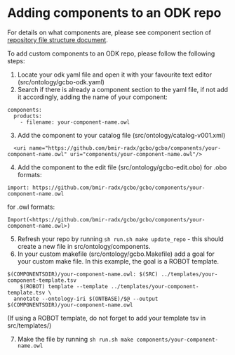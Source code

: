 
# Adding components to an ODK repo

For details on what components are, please see component section of [repository file structure document](../odk-workflows/RepositoryFileStructure.md).

To add custom components to an ODK repo, please follow the following steps:

1) Locate your odk yaml file and open it with your favourite text editor (src/ontology/gcbo-odk.yaml)
2) Search if there is already a component section to the yaml file, if not add it accordingly, adding the name of your component:

```
components:
  products:
    - filename: your-component-name.owl
```

3) Add the component to your catalog file (src/ontology/catalog-v001.xml)

```
  <uri name="https://github.com/bmir-radx/gcbo/gcbo/components/your-component-name.owl" uri="components/your-component-name.owl"/>
```

4) Add the component to the edit file (src/ontology/gcbo-edit.obo)
for .obo formats: 

```
import: https://github.com/bmir-radx/gcbo/gcbo/components/your-component-name.owl
```

for .owl formats: 

```
Import(<https://github.com/bmir-radx/gcbo/gcbo/components/your-component-name.owl>)
```

5) Refresh your repo by running `sh run.sh make update_repo` - this should create a new file in src/ontology/components.
6) In your custom makefile (src/ontology/gcbo.Makefile) add a goal for your custom make file. In this example, the goal is a ROBOT template.

```
$(COMPONENTSDIR)/your-component-name.owl: $(SRC) ../templates/your-component-template.tsv 
	$(ROBOT) template --template ../templates/your-component-template.tsv \
  annotate --ontology-iri $(ONTBASE)/$@ --output $(COMPONENTSDIR)/your-component-name.owl
```

(If using a ROBOT template, do not forget to add your template tsv in src/templates/)

7) Make the file by running `sh run.sh make components/your-component-name.owl`

